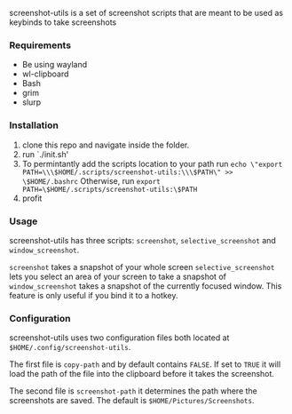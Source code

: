 screenshot-utils is a set of screenshot scripts that are meant to be used as keybinds to take screenshots

### Requirements
* Be using wayland
* wl-clipboard
* Bash
* grim
* slurp

### Installation
1. clone this repo and navigate inside the folder.
2. run `./init.sh'
3. To permintantly add the scripts location to your path run 
   `echo \"export PATH=\\\$HOME/.scripts/screenshot-utils:\\\$PATH\" >> \$HOME/.bashrc`
   Otherwise, run 
   `export PATH=\$HOME/.scripts/screenshot-utils:\$PATH`
4. profit

### Usage
screenshot-utils has three scripts: `screenshot`, `selective_screenshot` and `window_screenshot`.

`screenshot` takes a snapshot of your whole screen
`selective_screenshot` lets you select an area of your screen to take a snapshot of
`window_screenshot` takes a snapshot of the currently focused window. This feature is only useful if you bind it to a hotkey.

### Configuration
screenshot-utils uses two configuration files both located at `$HOME/.config/screenshot-utils`. 

The first file is `copy-path` and by default contains `FALSE`. If set to `TRUE` it will load the path of the file into the clipboard before it takes the screenshot.

The second file is `screenshot-path` it determines the path where the screenshots are saved. The default is `$HOME/Pictures/Screenshots`. 
